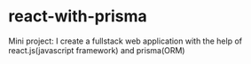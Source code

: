 # react-with-prisma
Mini project: I create a fullstack web application with the help of react.js(javascript framework) and prisma(ORM)
